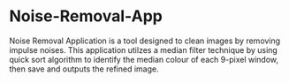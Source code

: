 # Noise-Removal-App

Noise Removal Application is a tool designed to clean images by removing impulse noises. This application utilzes a median filter technique by using quick sort algorithm to identify the median colour of each 9-pixel window, then save and outputs the refined image.
